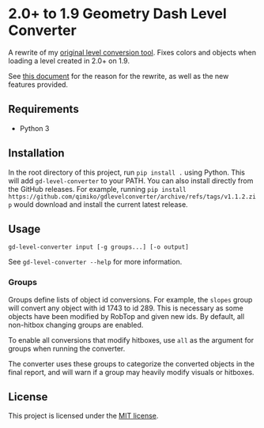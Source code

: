 # 2.0+ to 1.9 Geometry Dash Level Converter

A rewrite of my [original level conversion tool](https://github.com/qimiko/gd-level-scripts). Fixes colors and objects when loading a level created in 2.0+ on 1.9.

See [this document](docs/why.md) for the reason for the rewrite, as well as the new features provided.

## Requirements

* Python 3

## Installation

In the root directory of this project, run `pip install .` using Python. This will add `gd-level-converter` to your PATH. You can also install directly from the GitHub releases. For example, running `pip install https://github.com/qimiko/gdlevelconverter/archive/refs/tags/v1.1.2.zip` would download and install the current latest release.

## Usage

`gd-level-converter input [-g groups...] [-o output]`

See `gd-level-converter --help` for more information.

### Groups

Groups define lists of object id conversions. For example, the `slopes` group will convert any object with id 1743 to id 289. This is necessary as some objects have been modified by RobTop and given new ids. By default, all non-hitbox changing groups are enabled.

To enable all conversions that modify hitboxes, use `all` as the argument for groups when running the converter.

The converter uses these groups to categorize the converted objects in the final report, and will warn if a group may heavily modify visuals or hitboxes.

## License

This project is licensed under the [MIT license](LICENSE).
